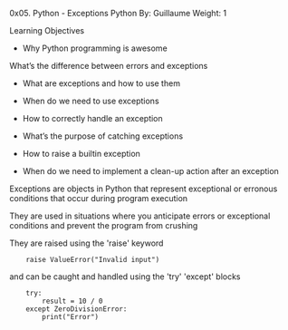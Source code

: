 0x05. Python - Exceptions
Python
 By: Guillaume
 Weight: 1


Learning Objectives

- Why Python programming is awesome

 What’s the difference between errors and exceptions

- What are exceptions and how to use them

- When do we need to use exceptions

- How to correctly handle an exception

- What’s the purpose of catching exceptions

- How to raise a builtin exception

- When do we need to implement a clean-up action after an exception

Exceptions are objects in Python that represent exceptional or erronous conditions that occur during program execution

They are used in situations where you anticipate errors or exceptional conditions and prevent the program from crushing

They are raised using the 'raise' keyword

		raise ValueError("Invalid input")

and can be caught and handled using the 'try' 'except' blocks

		try:
			result = 10 / 0
		except ZeroDivisionError:
			print("Error")

